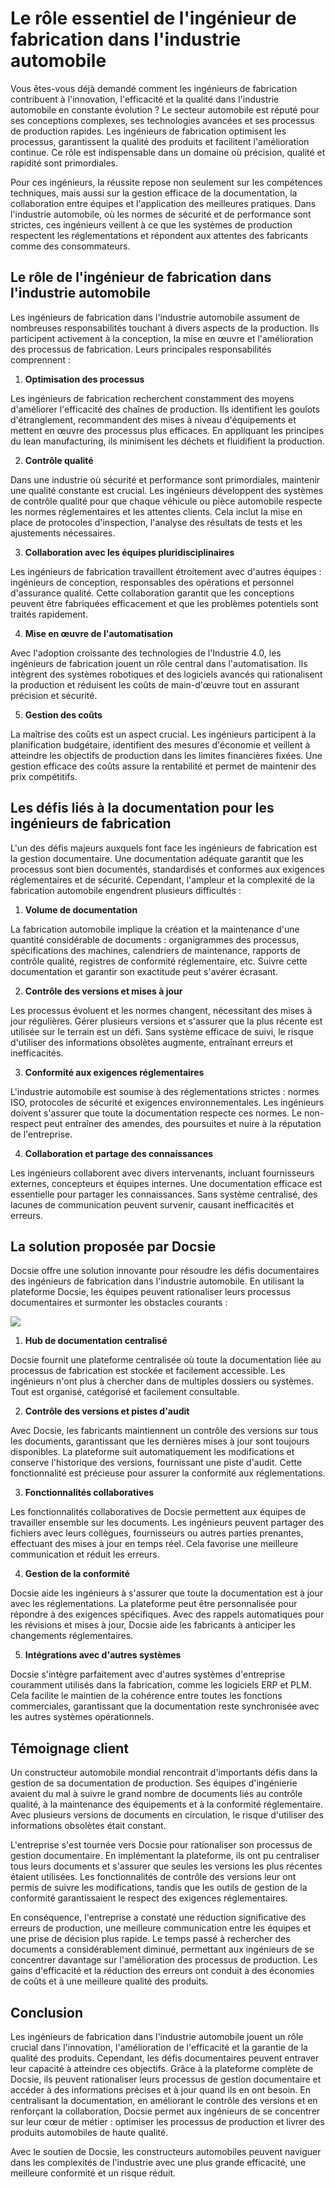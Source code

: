 # Le rôle essentiel de l'ingénieur de fabrication dans l'industrie automobile

Vous êtes-vous déjà demandé comment les ingénieurs de fabrication contribuent à l'innovation, l'efficacité et la qualité dans l'industrie automobile en constante évolution ? Le secteur automobile est réputé pour ses conceptions complexes, ses technologies avancées et ses processus de production rapides. Les ingénieurs de fabrication optimisent les processus, garantissent la qualité des produits et facilitent l'amélioration continue. Ce rôle est indispensable dans un domaine où précision, qualité et rapidité sont primordiales.

Pour ces ingénieurs, la réussite repose non seulement sur les compétences techniques, mais aussi sur la gestion efficace de la documentation, la collaboration entre équipes et l'application des meilleures pratiques. Dans l'industrie automobile, où les normes de sécurité et de performance sont strictes, ces ingénieurs veillent à ce que les systèmes de production respectent les réglementations et répondent aux attentes des fabricants comme des consommateurs.

## Le rôle de l'ingénieur de fabrication dans l'industrie automobile

Les ingénieurs de fabrication dans l'industrie automobile assument de nombreuses responsabilités touchant à divers aspects de la production. Ils participent activement à la conception, la mise en œuvre et l'amélioration des processus de fabrication. Leurs principales responsabilités comprennent :

1. **Optimisation des processus**

Les ingénieurs de fabrication recherchent constamment des moyens d'améliorer l'efficacité des chaînes de production. Ils identifient les goulots d'étranglement, recommandent des mises à niveau d'équipements et mettent en œuvre des processus plus efficaces. En appliquant les principes du lean manufacturing, ils minimisent les déchets et fluidifient la production.

2. **Contrôle qualité**

Dans une industrie où sécurité et performance sont primordiales, maintenir une qualité constante est crucial. Les ingénieurs développent des systèmes de contrôle qualité pour que chaque véhicule ou pièce automobile respecte les normes réglementaires et les attentes clients. Cela inclut la mise en place de protocoles d'inspection, l'analyse des résultats de tests et les ajustements nécessaires.

3. **Collaboration avec les équipes pluridisciplinaires**

Les ingénieurs de fabrication travaillent étroitement avec d'autres équipes : ingénieurs de conception, responsables des opérations et personnel d'assurance qualité. Cette collaboration garantit que les conceptions peuvent être fabriquées efficacement et que les problèmes potentiels sont traités rapidement.

4. **Mise en œuvre de l'automatisation**

Avec l'adoption croissante des technologies de l'Industrie 4.0, les ingénieurs de fabrication jouent un rôle central dans l'automatisation. Ils intègrent des systèmes robotiques et des logiciels avancés qui rationalisent la production et réduisent les coûts de main-d'œuvre tout en assurant précision et sécurité.

5. **Gestion des coûts**

La maîtrise des coûts est un aspect crucial. Les ingénieurs participent à la planification budgétaire, identifient des mesures d'économie et veillent à atteindre les objectifs de production dans les limites financières fixées. Une gestion efficace des coûts assure la rentabilité et permet de maintenir des prix compétitifs.

## Les défis liés à la documentation pour les ingénieurs de fabrication

L'un des défis majeurs auxquels font face les ingénieurs de fabrication est la gestion documentaire. Une documentation adéquate garantit que les processus sont bien documentés, standardisés et conformes aux exigences réglementaires et de sécurité. Cependant, l'ampleur et la complexité de la fabrication automobile engendrent plusieurs difficultés :

1. **Volume de documentation**

La fabrication automobile implique la création et la maintenance d'une quantité considérable de documents : organigrammes des processus, spécifications des machines, calendriers de maintenance, rapports de contrôle qualité, registres de conformité réglementaire, etc. Suivre cette documentation et garantir son exactitude peut s'avérer écrasant.

2. **Contrôle des versions et mises à jour**

Les processus évoluent et les normes changent, nécessitant des mises à jour régulières. Gérer plusieurs versions et s'assurer que la plus récente est utilisée sur le terrain est un défi. Sans système efficace de suivi, le risque d'utiliser des informations obsolètes augmente, entraînant erreurs et inefficacités.

3. **Conformité aux exigences réglementaires**

L'industrie automobile est soumise à des réglementations strictes : normes ISO, protocoles de sécurité et exigences environnementales. Les ingénieurs doivent s'assurer que toute la documentation respecte ces normes. Le non-respect peut entraîner des amendes, des poursuites et nuire à la réputation de l'entreprise.

4. **Collaboration et partage des connaissances**

Les ingénieurs collaborent avec divers intervenants, incluant fournisseurs externes, concepteurs et équipes internes. Une documentation efficace est essentielle pour partager les connaissances. Sans système centralisé, des lacunes de communication peuvent survenir, causant inefficacités et erreurs.

## La solution proposée par Docsie

Docsie offre une solution innovante pour résoudre les défis documentaires des ingénieurs de fabrication dans l'industrie automobile. En utilisant la plateforme Docsie, les équipes peuvent rationaliser leurs processus documentaires et surmonter les obstacles courants :

![](https://cdn.docsie.io/workspace_PxAvC1Uenuc7ad6H3/doc_wn84Jkoc6hIMTO2eE/file_o4dMLXB1O9CRglFwA/image_1d51ede9-0bb1-71be-6096-eee09c193c1a.jpg)

1. **Hub de documentation centralisé**

Docsie fournit une plateforme centralisée où toute la documentation liée au processus de fabrication est stockée et facilement accessible. Les ingénieurs n'ont plus à chercher dans de multiples dossiers ou systèmes. Tout est organisé, catégorisé et facilement consultable.

2. **Contrôle des versions et pistes d'audit**

Avec Docsie, les fabricants maintiennent un contrôle des versions sur tous les documents, garantissant que les dernières mises à jour sont toujours disponibles. La plateforme suit automatiquement les modifications et conserve l'historique des versions, fournissant une piste d'audit. Cette fonctionnalité est précieuse pour assurer la conformité aux réglementations.

3. **Fonctionnalités collaboratives**

Les fonctionnalités collaboratives de Docsie permettent aux équipes de travailler ensemble sur les documents. Les ingénieurs peuvent partager des fichiers avec leurs collègues, fournisseurs ou autres parties prenantes, effectuant des mises à jour en temps réel. Cela favorise une meilleure communication et réduit les erreurs.

4. **Gestion de la conformité**

Docsie aide les ingénieurs à s'assurer que toute la documentation est à jour avec les réglementations. La plateforme peut être personnalisée pour répondre à des exigences spécifiques. Avec des rappels automatiques pour les révisions et mises à jour, Docsie aide les fabricants à anticiper les changements réglementaires.

5. **Intégrations avec d'autres systèmes**

Docsie s'intègre parfaitement avec d'autres systèmes d'entreprise couramment utilisés dans la fabrication, comme les logiciels ERP et PLM. Cela facilite le maintien de la cohérence entre toutes les fonctions commerciales, garantissant que la documentation reste synchronisée avec les autres systèmes opérationnels.

## Témoignage client

Un constructeur automobile mondial rencontrait d'importants défis dans la gestion de sa documentation de production. Ses équipes d'ingénierie avaient du mal à suivre le grand nombre de documents liés au contrôle qualité, à la maintenance des équipements et à la conformité réglementaire. Avec plusieurs versions de documents en circulation, le risque d'utiliser des informations obsolètes était constant.

L'entreprise s'est tournée vers Docsie pour rationaliser son processus de gestion documentaire. En implémentant la plateforme, ils ont pu centraliser tous leurs documents et s'assurer que seules les versions les plus récentes étaient utilisées. Les fonctionnalités de contrôle des versions leur ont permis de suivre les modifications, tandis que les outils de gestion de la conformité garantissaient le respect des exigences réglementaires.

En conséquence, l'entreprise a constaté une réduction significative des erreurs de production, une meilleure communication entre les équipes et une prise de décision plus rapide. Le temps passé à rechercher des documents a considérablement diminué, permettant aux ingénieurs de se concentrer davantage sur l'amélioration des processus de production. Les gains d'efficacité et la réduction des erreurs ont conduit à des économies de coûts et à une meilleure qualité des produits.

## Conclusion

Les ingénieurs de fabrication dans l'industrie automobile jouent un rôle crucial dans l'innovation, l'amélioration de l'efficacité et la garantie de la qualité des produits. Cependant, les défis documentaires peuvent entraver leur capacité à atteindre ces objectifs. Grâce à la plateforme complète de Docsie, ils peuvent rationaliser leurs processus de gestion documentaire et accéder à des informations précises et à jour quand ils en ont besoin. En centralisant la documentation, en améliorant le contrôle des versions et en renforçant la collaboration, Docsie permet aux ingénieurs de se concentrer sur leur cœur de métier : optimiser les processus de production et livrer des produits automobiles de haute qualité.

Avec le soutien de Docsie, les constructeurs automobiles peuvent naviguer dans les complexités de l'industrie avec une plus grande efficacité, une meilleure conformité et un risque réduit.